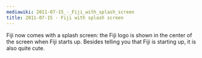 ```yaml
---
mediawiki: 2011-07-15_-_Fiji_with_splash_screen
title: 2011-07-15 - Fiji with splash screen
---
```


Fiji now comes with a splash screen: the Fiji logo is shown in the center of the screen when Fiji starts up. Besides telling you that Fiji is starting up, it is also quite cute.


